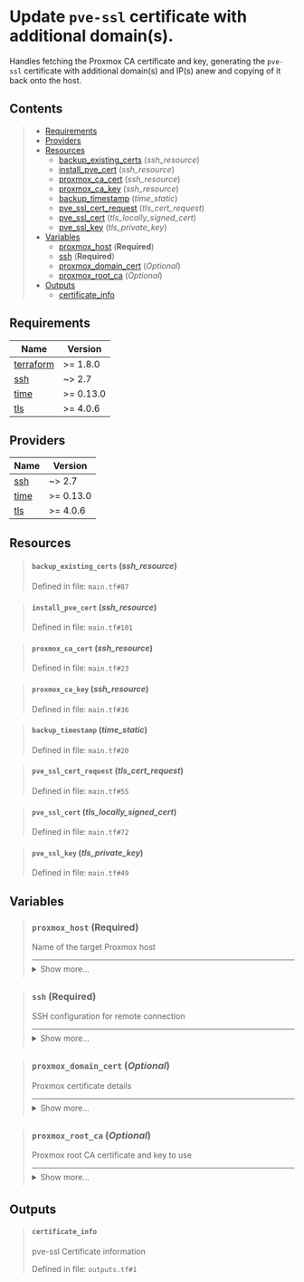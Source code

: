 # Update `pve-ssl` certificate with additional domain(s).

Handles fetching the Proxmox CA certificate and key,
generating the `pve-ssl` certificate with additional
domain(s) and IP(s) anew and copying of it back onto
the host.
## Contents

<blockquote>

- [Requirements](#requirements)
- [Providers](#providers)
- [Resources](#resources)
  - [backup_existing_certs](#backup_existing_certs-ssh_resource) (*ssh_resource*)
  - [install_pve_cert](#install_pve_cert-ssh_resource) (*ssh_resource*)
  - [proxmox_ca_cert](#proxmox_ca_cert-ssh_resource) (*ssh_resource*)
  - [proxmox_ca_key](#proxmox_ca_key-ssh_resource) (*ssh_resource*)
  - [backup_timestamp](#backup_timestamp-time_static) (*time_static*)
  - [pve_ssl_cert_request](#pve_ssl_cert_request-tls_cert_request) (*tls_cert_request*)
  - [pve_ssl_cert](#pve_ssl_cert-tls_locally_signed_cert) (*tls_locally_signed_cert*)
  - [pve_ssl_key](#pve_ssl_key-tls_private_key) (*tls_private_key*)
- [Variables](#variables)
  - [proxmox_host](#proxmox_host-required) (**Required**)
  - [ssh](#ssh-required) (**Required**)
  - [proxmox_domain_cert](#proxmox_domain_cert-optional) (*Optional*)
  - [proxmox_root_ca](#proxmox_root_ca-optional) (*Optional*)
- [Outputs](#outputs)
  - [certificate_info](#certificate_info)</blockquote>

## Requirements

| Name | Version |
|------|---------|
| <a name="requirement_terraform"></a> [terraform](#requirement\_terraform) | >= 1.8.0 |
| <a name="requirement_ssh"></a> [ssh](#requirement\_ssh) | ~> 2.7 |
| <a name="requirement_time"></a> [time](#requirement\_time) | >= 0.13.0 |
| <a name="requirement_tls"></a> [tls](#requirement\_tls) | >= 4.0.6 |
## Providers

| Name | Version |
|------|---------|
| <a name="provider_ssh"></a> [ssh](#provider\_ssh) | ~> 2.7 |
| <a name="provider_time"></a> [time](#provider\_time) | >= 0.13.0 |
| <a name="provider_tls"></a> [tls](#provider\_tls) | >= 4.0.6 |


## Resources
<blockquote>

#### `backup_existing_certs` (_ssh_resource_)
Defined in file: `main.tf#87`
</blockquote>
<blockquote>

#### `install_pve_cert` (_ssh_resource_)
Defined in file: `main.tf#101`
</blockquote>
<blockquote>

#### `proxmox_ca_cert` (_ssh_resource_)
Defined in file: `main.tf#23`
</blockquote>
<blockquote>

#### `proxmox_ca_key` (_ssh_resource_)
Defined in file: `main.tf#36`
</blockquote>
<blockquote>

#### `backup_timestamp` (_time_static_)
Defined in file: `main.tf#20`
</blockquote>
<blockquote>

#### `pve_ssl_cert_request` (_tls_cert_request_)
Defined in file: `main.tf#55`
</blockquote>
<blockquote>

#### `pve_ssl_cert` (_tls_locally_signed_cert_)
Defined in file: `main.tf#72`
</blockquote>
<blockquote>

#### `pve_ssl_key` (_tls_private_key_)
Defined in file: `main.tf#49`
</blockquote>

## Variables
<blockquote>

### `proxmox_host` (**Required**)
Name of the target Proxmox host

<details style="border-top-color: inherit; border-top-width: 0.1em; border-top-style: solid; padding-top: 0.5em; padding-bottom: 0.5em;">
  <summary>Show more...</summary>

  **Type**:
  ```hcl
  string
  ```
  Defined in file: `variables.tf#14`

</details>
</blockquote>
<blockquote>

### `ssh` (**Required**)
SSH configuration for remote connection

<details style="border-top-color: inherit; border-top-width: 0.1em; border-top-style: solid; padding-top: 0.5em; padding-bottom: 0.5em;">
  <summary>Show more...</summary>

  **Type**:
  ```hcl
  object({
    host    = string
    user    = string
    id_file = optional(string, "~/.ssh/id_rsa")
  })
  ```
  Defined in file: `variables.tf#1`

</details>
</blockquote>
<blockquote>

### `proxmox_domain_cert` (*Optional*)
Proxmox certificate details

<details style="border-top-color: inherit; border-top-width: 0.1em; border-top-style: solid; padding-top: 0.5em; padding-bottom: 0.5em;">
  <summary>Show more...</summary>

  **Type**:
  ```hcl
  object({
    subject = object({
      common_name         = string
      organization        = string
      organizational_unit = string
      country             = string
      locality            = string
      province            = string
    })
    private_key = object({
      algorithm = string
      rsa_bits  = number
    })
    dns_names             = list(string)
    ip_addresses          = list(string)
    validity_period_hours = number
  })
  ```
  **Default**:
  ```json
  {
  "dns_names": [
    "localhost",
    "sanctum",
    "sanctum.local",
    "sanctum.my.world",
    "sanctum.fritz.box"
  ],
  "ip_addresses": [
    "127.0.0.1",
    "192.168.178.27"
  ],
  "private_key": {
    "algorithm": "RSA",
    "rsa_bits": 2048
  },
  "subject": {
    "common_name": "sanctum.my.world",
    "country": "DE",
    "locality": "Home Lab",
    "organization": "Proxmox Virtual Environment",
    "organizational_unit": "PVE Cluster Node",
    "province": "Private Network"
  },
  "validity_period_hours": 78840
}
  ```
  Defined in file: `variables.tf#32`

</details>
</blockquote>
<blockquote>

### `proxmox_root_ca` (*Optional*)
Proxmox root CA certificate and key to use

<details style="border-top-color: inherit; border-top-width: 0.1em; border-top-style: solid; padding-top: 0.5em; padding-bottom: 0.5em;">
  <summary>Show more...</summary>

  **Type**:
  ```hcl
  object({
    pve_root_cert = string
    pve_root_key  = string
  })
  ```
  **Default**:
  ```json
  {
  "pve_root_cert": "/etc/pve/pve-root-ca.pem",
  "pve_root_key": "/etc/pve/priv/pve-root-ca.key"
}
  ```
  Defined in file: `variables.tf#19`

</details>
</blockquote>


## Outputs
<blockquote>

#### `certificate_info`
pve-ssl Certificate information

Defined in file: `outputs.tf#1`
</blockquote>